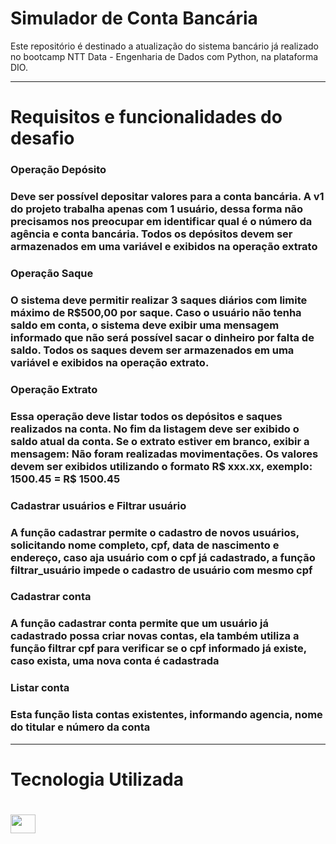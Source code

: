  <h1>Simulador de Conta Bancária</h1>

<p>Este repositório é destinado a atualização do sistema bancário já realizado no bootcamp NTT Data - Engenharia de Dados com Python, na plataforma DIO.<p>

<hr>

 <h1>Requisitos e funcionalidades do desafio</h1>

 <h3> Operação Depósito <h3>

 <p>Deve ser possível depositar valores para a conta bancária. A v1 do projeto trabalha apenas com 1 usuário, dessa forma não precisamos nos preocupar em identificar qual é o número da agência e conta bancária. Todos os depósitos devem ser armazenados em uma variável e exibidos na operação extrato<p>

 <h3> Operação Saque <h3>

 <p>O sistema deve permitir realizar 3 saques diários com limite máximo de R$500,00 por saque. Caso o usuário não tenha saldo em conta, o sistema deve exibir uma mensagem informado que não será possível sacar o dinheiro por falta de saldo. Todos os saques devem ser armazenados em uma variável e exibidos na operação extrato.<p>

 <h3> Operação Extrato <h3>

 <p>Essa operação deve listar todos os depósitos e saques realizados na conta. No fim da listagem deve ser exibido o saldo atual da conta. Se o extrato estiver em branco, exibir a mensagem: Não foram realizadas movimentações. Os valores devem ser exibidos utilizando o formato R$ xxx.xx, exemplo: 1500.45 = R$ 1500.45<p>

<h3>Cadastrar usuários e Filtrar usuário<h3>
<p>A função cadastrar permite o cadastro de novos usuários, solicitando nome completo, cpf, data de nascimento e endereço, caso aja usuário com o cpf já cadastrado, a função filtrar_usuário impede o cadastro de usuário com mesmo cpf<p>

<h3>Cadastrar conta<h3>
<p>A função cadastrar conta permite que um usuário já cadastrado possa criar novas contas, ela também utiliza a função filtrar cpf para verificar se o cpf informado já existe, caso exista, uma nova conta é cadastrada<p>

<h3>Listar conta<h3>
<p>Esta função lista contas existentes, informando agencia, nome do titular e número da conta<p>
<hr>

<h1>Tecnologia Utilizada <h1>

<img align="center" height="30" width="40" src="https://cdn.jsdelivr.net/gh/devicons/devicon@latest/icons/python/python-original.svg" />